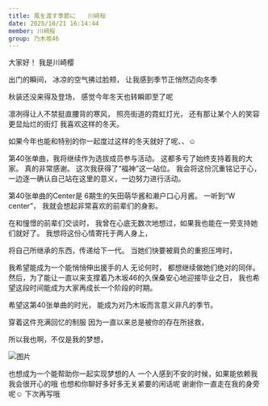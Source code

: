```yaml
---
title: 風を渡す季節に　　川﨑桜
date: 2025/10/21 16:14:44
member: 川﨑桜
group: 乃木坂46
---
```


大家好！
我是川崎樱



出门的瞬间，
冰凉的空气拂过脸颊，
让我感到季节正悄然迈向冬季

秋装还没来得及登场，
感觉今年冬天也转瞬即至了呢


凛冽得让人不禁挺直腰背的寒风，
照亮街道的霓虹灯光，
还有那让某个人的笑容更显灿烂的街灯
我喜欢这样的冬天。



如果今年也能和特别的你一起度过这样的冬天就好了呢、、☺︎






第40张单曲，我将继续作为选拔成员参与活动。
这都多亏了始终支持着我的大家。
真的非常感谢。
这次我获得了“福神”这一站位。
我会将这份沉重铭记于心，
一边逐一确认自己站在这里的意义，一边努力进行活动。




第40张单曲的Center是
6期生的矢田萌华酱和濑户口心月酱。
一听到“W center”，
我就会想起非常喜欢的前辈们的身影。

在和憧憬的前辈们交谈时，
我曾在心底无数次地想过，如果我也能在一旁支持她们就好了。
我想将这份心情寄托于两人身上，

将自己所继承的东西，传递给下一代。
当她们快要被肩负的重担压垮时，


我希望能成为一个能悄悄伸出援手的人
无论何时，
都想继续做她们绝对的同伴。
然后，为了能让一直以来支撑着乃木坂46的久保桑安心地迎接毕业之日，
我也希望这段时间能成为大家再成长一个阶段的时期。

希望这第40张单曲的时光，
能成为对乃木坂而言意义非凡的季节。


穿着这件充满回忆的制服
因为一直以来总是被你的存在所拯救，







所以我也啊，不仅是我的梦想，

![图片](https://www.nogizaka46.com/files/46/diary/n46/MEMBER/moblog/202510/mobsphtIB.jpg)


也想成为一个能帮助你一起实现梦想的人
一个人感到不安的时候，如果能依赖我我会很开心的哦
也想和你聊好多好多无关紧要的闲话呢
谢谢你一直走在我的身旁呢☺︎
下次再写哦